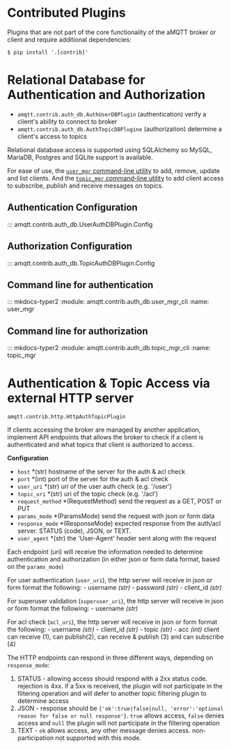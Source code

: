 # Contributed Plugins

Plugins that are not part of the core functionality of the aMQTT broker or client and require additional dependencies:

`$ pip install '.[contrib]'`

# Relational Database for Authentication and Authorization

- `amqtt.contrib.auth_db.AuthUserDBPlugin` (authentication) verify a client's ability to connect to broker
- `amqtt.contrib.auth_db.AuthTopicDBPlugine` (authorization) determine a client's access to topics  

Relational database access is supported using SQLAlchemy so MySQL, MariaDB, Postgres and SQLite support is available.

For ease of use, the [`user_mgr` command-line utility](contrib_plugins.md/#user_mgr) to add, remove, update and 
list clients. And the [`topic_mgr` command-line utility](contrib_plugins.md/#user_topic) to add client access to
subscribe, publish and receive messages on topics.

## Authentication Configuration

::: amqtt.contrib.auth_db.UserAuthDBPlugin.Config

## Authorization Configuration

::: amqtt.contrib.auth_db.TopicAuthDBPlugin.Config

## Command line for authentication

::: mkdocs-typer2
    :module: amqtt.contrib.auth_db.user_mgr_cli
    :name: user_mgr

## Command line for authorization

::: mkdocs-typer2
    :module: amqtt.contrib.auth_db.topic_mgr_cli
    :name: topic_mgr

# Authentication & Topic Access via external HTTP server

`amqtt.contrib.http.HttpAuthTopicPlugin`

If clients accessing the broker are managed by another application, implement API endpoints
that allows the broker to check if a client is authenticated and what topics that client
is authorized to access.

**Configuration**

- `host` *(str) hostname of the server for the auth & acl check
- `port` *(int) port of the server for the auth & acl check
- `user_uri` *(str) uri of the user auth check (e.g. '/user')
- `topic_uri` *(str) uri of the topic check (e.g. '/acl')
- `request_method` *(RequestMethod) send the request as a GET, POST or PUT
- `params_mode` *(ParamsMode) send the request with json or form data
- `response_mode` *(ResponseMode) expected response from the auth/acl server. STATUS (code), JSON, or TEXT.
- `user_agent` *(str) the 'User-Agent' header sent along with the request

Each endpoint (uri) will receive the information needed to determine authentication and authorization (in either
json or form data format, based on the `params_mode`)

For user authentication (`user_uri`), the http server will receive in json or form format the following:
    - username *(str)*
    - password *(str)*
    - client_id *(str)*

For superuser validation (`superuser_uri`), the http server will receive in json or form format the following:
    - username *(str)*

For acl check (`acl_uri`), the http server will receive in json or form format the following:
    - username *(str)*
    - client_id *(str)*
    - topic *(str)*
    - acc *(int)* client can receive (1), can publish(2), can receive & publish (3) and can subscribe (4)


The HTTP endpoints can respond in three different ways, depending on `response_mode`:

1. STATUS - allowing access should respond with a 2xx status code. rejection is 4xx. 
    if a 5xx is received, the plugin will not participate in the filtering operation and will defer to another topic filtering plugin to determine access
2. JSON - response should be `{'ok':true|false|null, 'error':'optional reason for false or null response'}`.
   `true` allows access, `false` denies access and `null` the plugin will not participate in the filtering operation
3. TEXT - `ok` allows access, any other message denies access. non-participation not supported with this mode.
